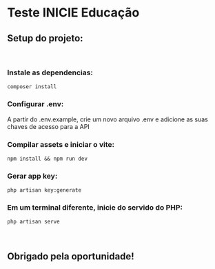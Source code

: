 # Teste INICIE Educação

## Setup do projeto:

<br>

### Instale as dependencias:

``` 
composer install
```

### Configurar .env:

A partir do .env.example, crie um novo arquivo .env e adicione as suas chaves de acesso para a API

### Compilar assets e iniciar o vite:

``` 
npm install && npm run dev
```

### Gerar app key:

``` 
php artisan key:generate
```

### Em um terminal diferente, inicie do servido do PHP:

``` 
php artisan serve
```
<br>

## Obrigado pela oportunidade!
